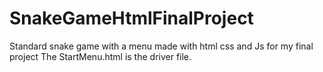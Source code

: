 # SnakeGameHtmlFinalProject
Standard snake game with a menu made with html css and Js for my final project
The StartMenu.html is the driver file.
